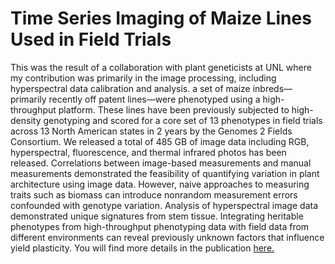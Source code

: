 # Time Series Imaging of Maize Lines Used in Field Trials

This was the result of a collaboration with plant geneticists at UNL where my contribution was primarily in the image processing, including hyperspectral data calibration and analysis. a set of maize inbreds—primarily recently off patent lines—were phenotyped using a high-throughput platform. These lines have been previously subjected to high-density genotyping and scored for a core set of 13 phenotypes in field trials across 13 North American states in 2 years by the Genomes 2 Fields Consortium. We released a total of 485 GB of image data including RGB, hyperspectral, fluorescence, and thermal infrared photos has been released. Correlations between image-based measurements and manual measurements demonstrated the feasibility of quantifying variation in plant architecture using image data. However, naive approaches to measuring traits such as biomass can introduce nonrandom measurement errors confounded with genotype variation. Analysis of hyperspectral image data demonstrated unique signatures from stem tissue. Integrating heritable phenotypes from high-throughput phenotyping data with field data from different environments can reveal previously unknown factors that influence yield plasticity. You will find more details in the publication [here.](!https://academic.oup.com/gigascience/article/7/2/gix117/4656251)

